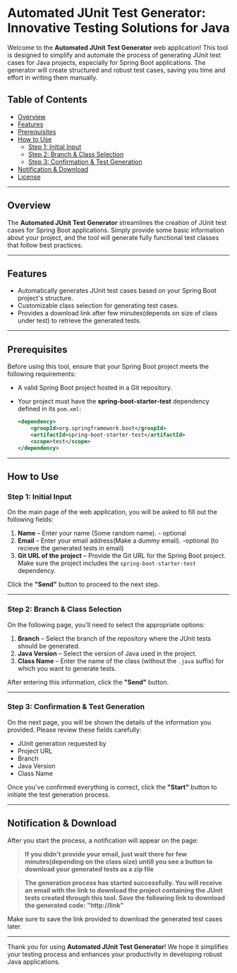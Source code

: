 # Automated JUnit Test Generator: Innovative Testing Solutions for Java

Welcome to the **Automated JUnit Test Generator** web application! This tool is designed to simplify and automate the process of generating JUnit test cases for Java projects, especially for Spring Boot applications. The generator will create structured and robust test cases, saving you time and effort in writing them manually.

## Table of Contents
- [Overview](#overview)
- [Features](#features)
- [Prerequisites](#prerequisites)
- [How to Use](#how-to-use)
  - [Step 1: Initial Input](#step-1-initial-input)
  - [Step 2: Branch & Class Selection](#step-2-branch--class-selection)
  - [Step 3: Confirmation & Test Generation](#step-3-confirmation--test-generation)
- [Notification & Download](#notification--download)
- [License](#license)

---

## Overview

The **Automated JUnit Test Generator** streamlines the creation of JUnit test cases for Spring Boot applications. Simply provide some basic information about your project, and the tool will generate fully functional test classes that follow best practices.

---

## Features

- Automatically generates JUnit test cases based on your Spring Boot project's structure.
- Customizable class selection for generating test cases.
- Provides a download link after few minutes(depends on size of class under test) to retrieve the generated tests.

---

## Prerequisites

Before using this tool, ensure that your Spring Boot project meets the following requirements:

- A valid Spring Boot project hosted in a Git repository.
- Your project must have the **spring-boot-starter-test** dependency defined in its `pom.xml`:

    ```xml
    <dependency>
        <groupId>org.springframework.boot</groupId>
        <artifactId>spring-boot-starter-test</artifactId>
        <scope>test</scope>
    </dependency>
    ```

---

## How to Use

### Step 1: Initial Input

On the main page of the web application, you will be asked to fill out the following fields:

1. **Name** – Enter your name (Some random name). - optional
2. **Email** – Enter your email address(Make a dummy email). -optional (to recieve the generated tests in email)
3. **Git URL of the project** – Provide the Git URL for the Spring Boot project. Make sure the project includes the `spring-boot-starter-test` dependency.

Click the **"Send"** button to proceed to the next step.

---

### Step 2: Branch & Class Selection

On the following page, you'll need to select the appropriate options:

1. **Branch** – Select the branch of the repository where the JUnit tests should be generated.
2. **Java Version** – Select the version of Java used in the project.
3. **Class Name** – Enter the name of the class (without the `.java` suffix) for which you want to generate tests.

After entering this information, click the **"Send"** button.

---

### Step 3: Confirmation & Test Generation

On the next page, you will be shown the details of the information you provided. Please review these fields carefully:

- JUnit generation requested by
- Project URL
- Branch
- Java Version
- Class Name

Once you've confirmed everything is correct, click the **"Start"** button to initiate the test generation process.

---

## Notification & Download

After you start the process, a notification will appear on the page:

> **If you didn't provide your email, just wait there for few minutes(depending on the class size) untill you see a button to download your generated tests as a zip file**

> **The generation process has started successfully. You will receive an email with the link to download the project containing the JUnit tests created through this tool. Save the following link to download the generated code: "http://link"**

Make sure to save the link provided to download the generated test cases later.

---

Thank you for using **Automated JUnit Test Generator**! We hope it simplifies your testing process and enhances your productivity in developing robust Java applications.
